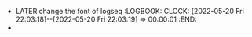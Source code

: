 - LATER change the font of logseq
  :LOGBOOK:
  CLOCK: [2022-05-20 Fri 22:03:18]--[2022-05-20 Fri 22:03:19] =>  00:00:01
  :END:
-